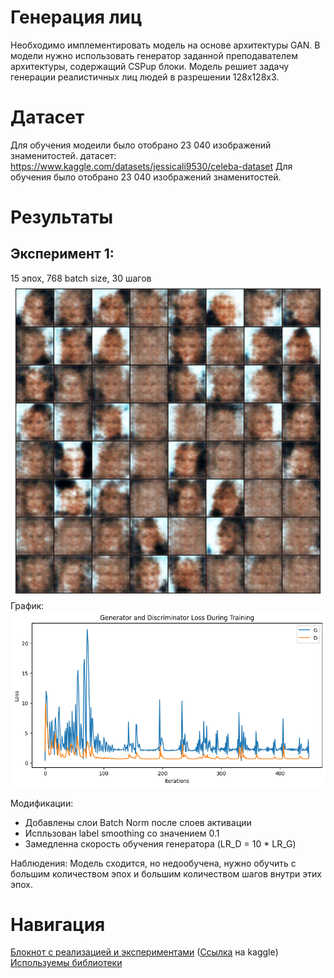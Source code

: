 # Генерация лиц
Необходимо имплементировать модель на основе архитектуры GAN. В модели нужно использовать генератор заданной преподавателем архитектуры, содержащий CSPup блоки.
Модель решиет задачу генерации реалистичных лиц людей в разрешении 128x128x3.

# Датасет
Для обучения модеили было отобрано 23 040 изображений знаменитостей.
датасет: https://www.kaggle.com/datasets/jessicali9530/celeba-dataset
Для обучения было отобрано 23 040 изображений знаменитостей.

# Результаты

## Эксперимент 1:
15 эпох, 768 batch size, 30 шагов
![Результат](/results/1_experiment.png)
График: 
![График функции потерь](/graphs/1_experiment.png)

Модификации: 
* Добавлены слои Batch Norm после слоев активации
* Испльзован label smoothing со значением 0.1
* Замедленна скорость обучения генератора (LR_D = 10 * LR_G)

Наблюдения:
Модель сходится, но недообучена, нужно обучить с большим количеством эпох и большим количеством шагов внутри этих эпох.

# Навигация

[Блокнот с реализацией и экспериментами](/gan-cspup.ipynb) ([Ссылка](https://www.kaggle.com/realist967/gan-cspup) на kaggle)
[Используемы библиотеки](/requirements.txt)